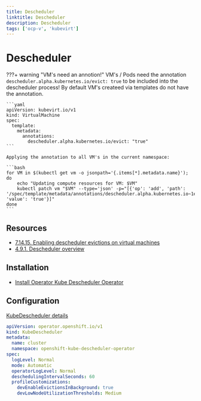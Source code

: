 ```yaml
---
title: Descheduler
linktitle: Descheduler
description: Descheduler
tags: ['ocp-v', 'kubevirt']
---
```

# Descheduler

???+ warning "VM's need an annotion!"
    VM's / Pods need the annotation `descheduler.alpha.kubernetes.io/evict: true` to be included into the descheduler process! By default VM's createed via templates do  not have the annotation.

    ```yaml
    apiVersion: kubevirt.io/v1
    kind: VirtualMachine
    spec:
      template:
        metadata:
          annotations:
            descheduler.alpha.kubernetes.io/evict: "true"
    ```

    Applying the annotation to all VM's in the current namespace:

    ```bash
    for VM in $(kubectl get vm -o jsonpath='{.items[*].metadata.name}'); do
        echo "Updating compute resources for VM: $VM"
        kubectl patch vm "$VM" --type='json' -p="[{'op': 'add', 'path': '/spec/template/metadata/annotations/descheduler.alpha.kubernetes.io~1evict', 'value': 'true'}]"
    done
    ```

## Resources

* [7.14.15. Enabling descheduler evictions on virtual machines](https://docs.redhat.com/en/documentation/openshift_container_platform/4.17/html-single/virtualization/index#virt-enabling-descheduler-evictions)
* [4.9.1. Descheduler overview](https://docs.redhat.com/en/documentation/openshift_container_platform/4.17/html-single/nodes/index#nodes-descheduler-about_nodes-descheduler-about)

## Installation

* [Install Operator Kube Descheduler Operator](https://docs.redhat.com/en/documentation/openshift_container_platform/4.17/html-single/virtualization/index#nodes-descheduler-installing_virt-enabling-descheduler-evictions)

## Configuration

[KubeDescheduler details](https://docs.redhat.com/en/documentation/openshift_container_platform/4.17/html-single/nodes/index#nodes-descheduler-profiles_nodes-descheduler-about)

```yaml hl_lines="8 10"
apiVersion: operator.openshift.io/v1
kind: KubeDescheduler
metadata:
  name: cluster
  namespace: openshift-kube-descheduler-operator
spec:
  logLevel: Normal
  mode: Automatic
  operatorLogLevel: Normal
  deschedulingIntervalSeconds: 60
  profileCustomizations:
    devEnableEvictionsInBackground: true
    devLowNodeUtilizationThresholds: Medium
```
